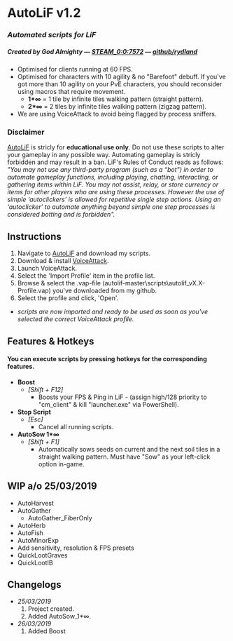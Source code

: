 # AutoLiF v1.2
### _*Automated scripts for LiF*_ 
##### _*Created by God Almighty — [STEAM_0:0:7572](https://steamcommunity.com/id/mcbenis/) — [github/rydland](https://github.com/rydland)*_
* Optimised for clients running at 60 FPS.
* Optimised for characters with 10 agility & no "Barefoot" debuff. If you've got more than 10 agility on your PvE characters, you should reconsider using macros that require movement.
  * __1*∞__ = 1 tile by infinite tiles walking pattern (straight pattern).
  * __2*∞__ = 2 tiles by infinite tiles walking pattern (zigzag pattern).
* We are using VoiceAttack to avoid being flagged by process sniffers.
### Disclaimer
[AutoLiF](https://github.com/rydland/autolif) is stricly for __educational use only__. Do not use these scripts to alter your gameplay in any possible way. Automating gameplay is stricly forbidden and may result in a ban. LiF's Rules of Conduct reads as follows: _"You may not use any third-party program (such as a “bot”) in order to automate gameplay functions, including playing, chatting, interacting, or gathering items within LiF. You may not assist, relay, or store currency or items for other players who are using these processes. However the use of simple ‘autoclickers’ is allowed for repetitive single step actions. Using an ‘autoclicker’ to automate anything beyond simple one step processes is considered botting and is forbidden"._
## Instructions
1. Navigate to [AutoLiF](https://github.com/rydland/autolif) and download my scripts.
2. Download & install [VoiceAttack](https://voiceattack.com/Default.aspx#download-1).
3. Launch VoiceAttack.
4. Select the 'Import Profile' item in the profile list.
5. Browse & select the .vap-file (autolif-master\scripts\autolif_vX.X-Profile.vap) you've downloaded from my github.
6. Select the profile and click, 'Open'.
* _scripts are now imported and ready to be used as soon as you've selected the correct VoiceAttack profile._
## Features & Hotkeys
#### You can execute scripts by pressing hotkeys for the corresponding features.
* __Boost__
  * _[Shift + F12]_
    * Boosts your FPS & Ping in LiF - (assign high/128 priority to "cm_client" & kill "launcher.exe" via PowerShell).
* __Stop Script__
  * _[Esc]_
    * Cancel all running scripts.
* __AutoSow 1*∞__
  * _[Shift + F1]_
    * Automatically sows seeds on current and the next soil tiles in a straight walking pattern. Must have "Sow" as your left-click option in-game.
## WIP a/o 25/03/2019
* AutoHarvest
* AutoGather
  * AutoGather_FiberOnly
* AutoHerb
* AutoFish
* AutoMinorExp
* Add sensitivity, resolution & FPS presets
* QuickLootGraves
* QuickLootIB
## Changelogs
* _25/03/2019_
  1. Project created.
  2. Added AutoSow_1*∞.
* _26/03/2019_
  1. Added Boost

